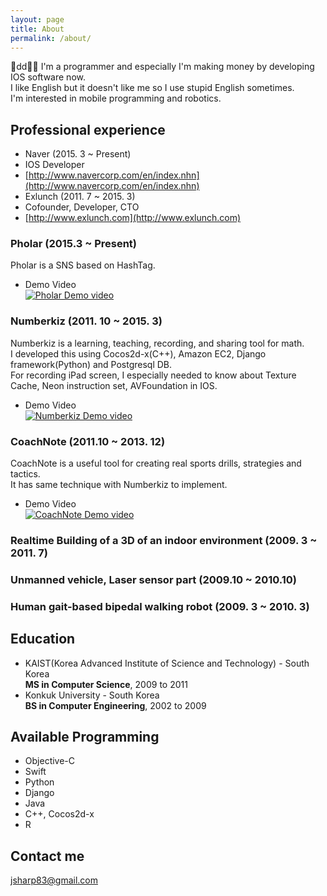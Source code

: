 ```yaml
---
layout: page
title: About 
permalink: /about/
---
```

dd
I'm a programmer and especially I'm making money by developing IOS software now.  
I like English but it doesn't like me so I use stupid English sometimes.  
I'm interested in mobile programming and robotics.

## Professional experience
* Naver (2015. 3 ~ Present)
* IOS Developer
* [http://www.navercorp.com/en/index.nhn](http://www.navercorp.com/en/index.nhn)
* Exlunch (2011. 7 ~ 2015. 3)
* Cofounder, Developer, CTO
* [http://www.exlunch.com](http://www.exlunch.com)

### Pholar (2015.3 ~ Present)
Pholar is a SNS based on HashTag.  

* Demo Video  
[![Pholar Demo video](http://img.youtube.com/vi/tTQuwfzINkc/0.jpg)](http://www.youtube.com/watch?v=tTQuwfzINkc)

### Numberkiz (2011. 10 ~ 2015. 3)
Numberkiz is a learning, teaching, recording, and sharing tool for math.  
I developed this using Cocos2d-x(C++), Amazon EC2, Django framework(Python) and Postgresql DB.  
For recording iPad screen, I especially needed to know about Texture Cache, Neon instruction set, AVFoundation in IOS.  

* Demo Video  
[![Numberkiz Demo video](http://img.youtube.com/vi/FAFintm6NIg/0.jpg)](http://www.youtube.com/watch?v=FAFintm6NIg)

### CoachNote (2011.10 ~ 2013. 12)
CoachNote is a useful tool for creating real sports drills, strategies and tactics.  
It has same technique with Numberkiz to implement.  

* Demo Video  
[![CoachNote Demo video](http://img.youtube.com/vi/tx7Jt5OvcnQ/0.jpg)](http://www.youtube.com/watch?v=tx7Jt5OvcnQ)

### Realtime Building of a 3D of an indoor environment (2009. 3 ~ 2011. 7)

### Unmanned vehicle, Laser sensor part (2009.10 ~ 2010.10)

### Human gait-based bipedal walking robot (2009. 3 ~ 2010. 3)


## Education
* KAIST(Korea Advanced Institute of Science and Technology) - South Korea  
**MS in Computer Science**, 2009 to 2011
* Konkuk University - South Korea  
**BS in Computer Engineering**, 2002 to 2009


## Available Programming
* Objective-C
* Swift
* Python
* Django
* Java
* C++, Cocos2d-x
* R

## Contact me
[jsharp83@gmail.com](mailto:jsharp83@gmail.com)
